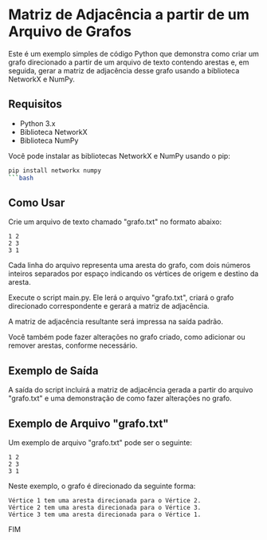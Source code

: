 # Matriz de Adjacência a partir de um Arquivo de Grafos

Este é um exemplo simples de código Python que demonstra como criar um grafo direcionado a partir de um arquivo de texto contendo arestas e, em seguida, gerar a matriz de adjacência desse grafo usando a biblioteca NetworkX e NumPy.

## Requisitos

- Python 3.x
- Biblioteca NetworkX
- Biblioteca NumPy

Você pode instalar as bibliotecas NetworkX e NumPy usando o pip:

```bash
pip install networkx numpy
```bash
````
## Como Usar

Crie um arquivo de texto chamado "grafo.txt" no formato abaixo:
```
1 2
2 3
3 1
```
Cada linha do arquivo representa uma aresta do grafo, com dois números inteiros separados por espaço indicando os vértices de origem e destino da aresta.

Execute o script main.py. Ele lerá o arquivo "grafo.txt", criará o grafo direcionado correspondente e gerará a matriz de adjacência.

A matriz de adjacência resultante será impressa na saída padrão.

Você também pode fazer alterações no grafo criado, como adicionar ou remover arestas, conforme necessário.

## Exemplo de Saída
A saída do script incluirá a matriz de adjacência gerada a partir do arquivo "grafo.txt" e uma demonstração de como fazer alterações no grafo.

## Exemplo de Arquivo "grafo.txt"
Um exemplo de arquivo "grafo.txt" pode ser o seguinte:
```
1 2
2 3
3 1
```
Neste exemplo, o grafo é direcionado da seguinte forma:
```
Vértice 1 tem uma aresta direcionada para o Vértice 2.
Vértice 2 tem uma aresta direcionada para o Vértice 3.
Vértice 3 tem uma aresta direcionada para o Vértice 1.
```
FIM


